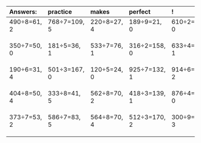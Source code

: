 | Answers: | practice | makes | perfect | ! |
| :--- | :--- | :--- | :--- | :--- |
| 490÷8=61, 2 | 768÷7=109, 5 | 220÷8=27, 4 | 189÷9=21, 0 | 610÷2=305, 0 | 
|   |   |   |   |   | 
|   |   |   |   |   | 
|   |   |   |   |   | 
| 350÷7=50, 0 | 181÷5=36, 1 | 533÷7=76, 1 | 316÷2=158, 0 | 633÷4=158, 1 | 
|   |   |   |   |   | 
|   |   |   |   |   | 
|   |   |   |   |   | 
| 190÷6=31, 4 | 501÷3=167, 0 | 120÷5=24, 0 | 925÷7=132, 1 | 914÷6=152, 2 | 
|   |   |   |   |   | 
|   |   |   |   |   | 
|   |   |   |   |   | 
| 404÷8=50, 4 | 333÷8=41, 5 | 562÷8=70, 2 | 418÷3=139, 1 | 876÷4=219, 0 | 
|   |   |   |   |   | 
|   |   |   |   |   | 
|   |   |   |   |   | 
| 373÷7=53, 2 | 586÷7=83, 5 | 564÷8=70, 4 | 512÷3=170, 2 | 300÷9=33, 3 | 
|   |   |   |   |   | 
|   |   |   |   |   | 
|   |   |   |   |   | 
